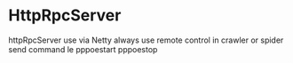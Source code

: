 # HttpRpcServer
httpRpcServer use via Netty  always use remote control  in crawler or spider  send command le pppoestart pppoestop 
